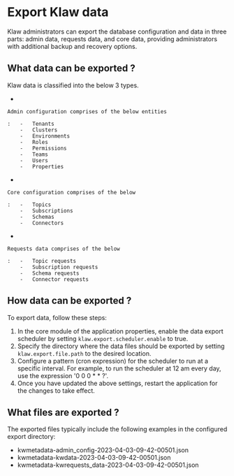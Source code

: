 # Export Klaw data

Klaw administrators can export the database configuration and data in
three parts: admin data, requests data, and core data, providing
administrators with additional backup and recovery options.

## What data can be exported ?

Klaw data is classified into the below 3 types.

-   

    Admin configuration comprises of the below entities

    :   -   Tenants
        -   Clusters
        -   Environments
        -   Roles
        -   Permissions
        -   Teams
        -   Users
        -   Properties

-   

    Core configuration comprises of the below

    :   -   Topics
        -   Subscriptions
        -   Schemas
        -   Connectors

-   

    Requests data comprises of the below

    :   -   Topic requests
        -   Subscription requests
        -   Schema requests
        -   Connector requests

## How data can be exported ?

To export data, follow these steps:

1.  In the core module of the application properties, enable the data
    export scheduler by setting `klaw.export.scheduler.enable` to true.
2.  Specify the directory where the data files should be exported by
    setting `klaw.export.file.path` to the desired location.
3.  Configure a pattern (cron expression) for the scheduler to run at a
    specific interval. For example, to run the scheduler at 12 am every
    day, use the expression \'0 0 0 \* \* ?\'.
4.  Once you have updated the above settings, restart the application
    for the changes to take effect.

## What files are exported ?

The exported files typically include the following examples in the
configured export directory:

-   kwmetadata-admin_config-2023-04-03-09-42-00501.json
-   kwmetadata-kwdata-2023-04-03-09-42-00501.json
-   kwmetadata-kwrequests_data-2023-04-03-09-42-00501.json
